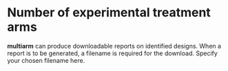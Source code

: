 Number of experimental treatment arms
=====================================

**multiarm** can produce downloadable reports on identified designs.
When a report is to be generated, a filename is required for the
download. Specify your chosen filename here.
